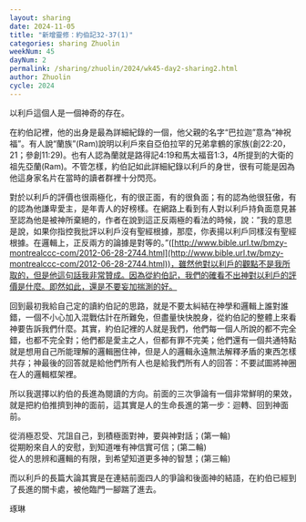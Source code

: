 ```yaml
---
layout: sharing
date: 2024-11-05
title: "新增靈修：約伯記32-37(1)"
categories: sharing Zhuolin
weekNum: 45
dayNum: 2
permalink: /sharing/zhuolin/2024/wk45-day2-sharing2.html
author: Zhuolin
cycle: 2024
---
```


以利戶這個人是一個神奇的存在。  

在約伯記裡，他的出身是最為詳細紀錄的一個，他父親的名字“巴拉迦”意為“神祝福”。有人說“蘭族”(Ram)說明以利戶來自亞伯拉罕的兄弟拿鶴的家族(創22:20，21；參創11:29)。也有人認為蘭就是路得記4:19和馬太福音1:3，4所提到的大衛的祖先亞蘭(Ram)。不管怎樣，約伯記如此詳細紀錄以利戶的身世，很有可能是因為他這身家名片在當時的讀者群裡十分閃亮。  

對於以利戶的評價也很兩極化，有的很正面，有的很負面；有的認為他很狂傲，有的認為他謙卑愛主，是年青人的好榜樣。在網路上看到有人對以利戶持負面意見甚至認為他是被神所棄絕的，作者在說到這正反兩極的看法的時候，說：”我的意思是說，如果你指控我批評以利戶沒有聖經根據，那麼，你表揚以利戶同樣沒有聖經根據。在邏輯上，正反兩方的論據是對等的。”([http://www.bible.url.tw/bmzy-montrealccc-com/2012-06-28-2744.html](http://www.bible.url.tw/bmzy-montrealccc-com/2012-06-28-2744.html))，雖然他對以利戶的觀點不是我所取的，但是他這句話我非常贊成。因為從約伯記，我們的確看不出神對以利戶的評價是什麼。即然如此，還是不要妄加揣測的好。  

回到最初我給自己定的讀約伯記的思路，就是不要太糾結在神學和邏輯上誰對誰錯，一個不小心加入混戰估計在所難免，但盡量快快脫身，從約伯記的整體上來看神要告訴我們什麼。其實，約伯記裡的人就是我們，他們每一個人所說的都不完全錯，也都不完全對；他們都是愛主之人，但都有罪不完美；他們還有一個共通特點就是想用自己所能理解的邏輯圈住神，但是人的邏輯永遠無法解釋矛盾的東西怎樣共存；神最後的回答就是給他們所有人也是給我們所有人的回答：不要試圖將神圈在人的邏輯框架裡。  

所以我選擇以約伯的長進為閱讀的方向。前面的三次爭論有一個非常鮮明的果效，就是把約伯推擠到神的面前，這其實是人的生命長進的第一步：迴轉、回到神面前。  

從消極忍受、咒詛自己，到積極面對神，要與神對話；(第一輪)  
從期盼來自人的安慰，到知道唯有神信實可信；(第二輪)  
從人的思辨和邏輯的有限，到希望知道更多神的智慧；(第三輪)  

而以利戶的長篇大論其實是在連結前面四人的爭論和後面神的結語，在約伯已經到了長進的關卡處，被他臨門一腳踹了進去。  

琢琳  






    
   


